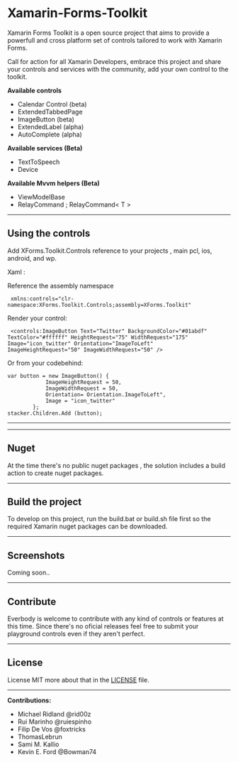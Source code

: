 Xamarin-Forms-Toolkit
=====================

Xamarin Forms Toolkit is a open source project that aims to provide a powerfull and cross platform set of controls tailored to work with Xamarin Forms.

Call for action for all Xamarin Developers, embrace this project and share your controls and services with the community, add your own control to the toolkit.

**Available controls**

 - Calendar Control (beta)  
 - ExtendedTabbedPage  
 - ImageButton (beta)
 - ExtendedLabel (alpha)
 - AutoComplete (alpha)

**Available services (Beta)**

 - TextToSpeech 
 - Device

**Available Mvvm helpers (Beta)**

 - ViewModelBase 
 - RelayCommand ; RelayCommand< T >
 
_________________

Using the controls
-----------

Add XForms.Toolkit.Controls reference to your projects , main pcl, ios, android, and wp.

Xaml :

Reference the assembly namespace 

     xmlns:controls="clr-namespace:XForms.Toolkit.Controls;assembly=XForms.Toolkit"

Render your control:

     <controls:ImageButton Text="Twitter" BackgroundColor="#01abdf" TextColor="#ffffff" HeightRequest="75" WidthRequest="175" Image="icon_twitter" Orientation="ImageToLeft"  ImageHeightRequest="50" ImageWidthRequest="50" />
      
Or from your codebehind:


	var button = new ImageButton() {
				ImageHeightRequest = 50,
				ImageWidthRequest = 50,
				Orientation= Orientation.ImageToLeft",
				Image = "icon_twitter"
			};
	stacker.Children.Add (button);
	
_________________

_______________

Nuget
--------------

At the time there's no public nuget packages , the solution includes a build action to create nuget packages.


_________________

Build the project
--------------

To develop on this project, run the build.bat or build.sh file first so the required Xamarin nuget packages can be downloaded.


_________________

Screenshots
-----------
Coming soon..

__________________

Contribute
-----------

Everbody is welcome to contribute with any kind of controls or features at this time. Since there's no oficial releases feel free to submit your playground controls even if they aren't perfect. 
__________________

License
-----------

License MIT more about that in the [LICENSE][1] file. 
__________________

**Contributions:**
 - Michael Ridland @rid00z 
 - Rui Marinho @ruiespinho 
 - Filip De Vos @foxtricks 
 - ThomasLebrun 
 - Sami M. Kallio 
 - Kevin E. Ford @Bowman74

  [1]: https://github.com/XForms/XForms-Toolkit/blob/master/LICENSE
